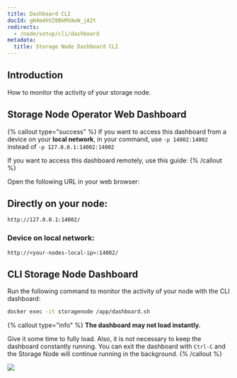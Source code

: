 ```yaml
---
title: Dashboard CLI
docId: gH4m4hVZ0BkMVAoW_jA2t
redirects:
  - /node/setup/cli/dashboard
metadata:
  title: Storage Node Dashboard CLI
---
```


## Introduction

How to monitor the activity of your storage node.

## Storage Node Operator Web Dashboard

{% callout type="success"  %}
If you want to access this dashboard from a device on your **local network**, in your [](docId:HaDkV_0aWg9OJoBe53o-J) command, use `-p 14002:14002` instead of `-p 127.0.0.1:14002:14002`

If you want to access this dashboard remotely, use this guide: [](docId:mZulkrp1H1Igv1BBTPsTC)
{% /callout %}

Open the following URL in your web browser:

## Directly on your node:

```bash
http://127.0.0.1:14002/
```

### Device on local network:

```Text
http://<your-nodes-local-ip>:14002/
```

## CLI Storage Node Dashboard

Run the following command to monitor the activity of your node with the CLI dashboard:

```bash
docker exec -it storagenode /app/dashboard.sh
```

{% callout type="info"  %}
**The dashboard may not load instantly.**

Give it some time to fully load. Also, it is not necessary to keep the dashboard constantly running. You can exit the dashboard with `Ctrl-C` and the Storage Node will continue running in the background.
{% /callout %}

![](https://archbee-image-uploads.s3.amazonaws.com/kv3plx2xmXcUGcVl4Lttj/llc8cUNZ5Butv9vRMa9iw_image.png)
